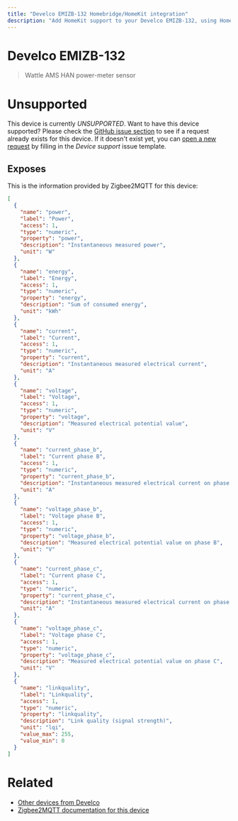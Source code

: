 ```yaml
---
title: "Develco EMIZB-132 Homebridge/HomeKit integration"
description: "Add HomeKit support to your Develco EMIZB-132, using Homebridge, Zigbee2MQTT and homebridge-z2m."
---
```

<!---
This file has been GENERATED using src/docgen/docgen.ts
DO NOT EDIT THIS FILE MANUALLY!
-->
# Develco EMIZB-132
> Wattle AMS HAN power-meter sensor


# Unsupported

This device is currently *UNSUPPORTED*.
Want to have this device supported? Please check the [GitHub issue section](https://github.com/itavero/homebridge-z2m/issues?q=EMIZB-132) to see if a request already exists for this device.
If it doesn't exist yet, you can [open a new request](https://github.com/itavero/homebridge-z2m/issues/new?assignees=&labels=enhancement&template=device_support.yml&title=%5BDevice%5D+Develco%20EMIZB-132&model=Develco%20EMIZB-132&exposes=%5B%0A%20%20%7B%0A%20%20%20%20%22name%22%3A%20%22power%22%2C%0A%20%20%20%20%22label%22%3A%20%22Power%22%2C%0A%20%20%20%20%22access%22%3A%201%2C%0A%20%20%20%20%22type%22%3A%20%22numeric%22%2C%0A%20%20%20%20%22property%22%3A%20%22power%22%2C%0A%20%20%20%20%22description%22%3A%20%22Instantaneous%20measured%20power%22%2C%0A%20%20%20%20%22unit%22%3A%20%22W%22%0A%20%20%7D%2C%0A%20%20%7B%0A%20%20%20%20%22name%22%3A%20%22energy%22%2C%0A%20%20%20%20%22label%22%3A%20%22Energy%22%2C%0A%20%20%20%20%22access%22%3A%201%2C%0A%20%20%20%20%22type%22%3A%20%22numeric%22%2C%0A%20%20%20%20%22property%22%3A%20%22energy%22%2C%0A%20%20%20%20%22description%22%3A%20%22Sum%20of%20consumed%20energy%22%2C%0A%20%20%20%20%22unit%22%3A%20%22kWh%22%0A%20%20%7D%2C%0A%20%20%7B%0A%20%20%20%20%22name%22%3A%20%22current%22%2C%0A%20%20%20%20%22label%22%3A%20%22Current%22%2C%0A%20%20%20%20%22access%22%3A%201%2C%0A%20%20%20%20%22type%22%3A%20%22numeric%22%2C%0A%20%20%20%20%22property%22%3A%20%22current%22%2C%0A%20%20%20%20%22description%22%3A%20%22Instantaneous%20measured%20electrical%20current%22%2C%0A%20%20%20%20%22unit%22%3A%20%22A%22%0A%20%20%7D%2C%0A%20%20%7B%0A%20%20%20%20%22name%22%3A%20%22voltage%22%2C%0A%20%20%20%20%22label%22%3A%20%22Voltage%22%2C%0A%20%20%20%20%22access%22%3A%201%2C%0A%20%20%20%20%22type%22%3A%20%22numeric%22%2C%0A%20%20%20%20%22property%22%3A%20%22voltage%22%2C%0A%20%20%20%20%22description%22%3A%20%22Measured%20electrical%20potential%20value%22%2C%0A%20%20%20%20%22unit%22%3A%20%22V%22%0A%20%20%7D%2C%0A%20%20%7B%0A%20%20%20%20%22name%22%3A%20%22current_phase_b%22%2C%0A%20%20%20%20%22label%22%3A%20%22Current%20phase%20B%22%2C%0A%20%20%20%20%22access%22%3A%201%2C%0A%20%20%20%20%22type%22%3A%20%22numeric%22%2C%0A%20%20%20%20%22property%22%3A%20%22current_phase_b%22%2C%0A%20%20%20%20%22description%22%3A%20%22Instantaneous%20measured%20electrical%20current%20on%20phase%20B%22%2C%0A%20%20%20%20%22unit%22%3A%20%22A%22%0A%20%20%7D%2C%0A%20%20%7B%0A%20%20%20%20%22name%22%3A%20%22voltage_phase_b%22%2C%0A%20%20%20%20%22label%22%3A%20%22Voltage%20phase%20B%22%2C%0A%20%20%20%20%22access%22%3A%201%2C%0A%20%20%20%20%22type%22%3A%20%22numeric%22%2C%0A%20%20%20%20%22property%22%3A%20%22voltage_phase_b%22%2C%0A%20%20%20%20%22description%22%3A%20%22Measured%20electrical%20potential%20value%20on%20phase%20B%22%2C%0A%20%20%20%20%22unit%22%3A%20%22V%22%0A%20%20%7D%2C%0A%20%20%7B%0A%20%20%20%20%22name%22%3A%20%22current_phase_c%22%2C%0A%20%20%20%20%22label%22%3A%20%22Current%20phase%20C%22%2C%0A%20%20%20%20%22access%22%3A%201%2C%0A%20%20%20%20%22type%22%3A%20%22numeric%22%2C%0A%20%20%20%20%22property%22%3A%20%22current_phase_c%22%2C%0A%20%20%20%20%22description%22%3A%20%22Instantaneous%20measured%20electrical%20current%20on%20phase%20C%22%2C%0A%20%20%20%20%22unit%22%3A%20%22A%22%0A%20%20%7D%2C%0A%20%20%7B%0A%20%20%20%20%22name%22%3A%20%22voltage_phase_c%22%2C%0A%20%20%20%20%22label%22%3A%20%22Voltage%20phase%20C%22%2C%0A%20%20%20%20%22access%22%3A%201%2C%0A%20%20%20%20%22type%22%3A%20%22numeric%22%2C%0A%20%20%20%20%22property%22%3A%20%22voltage_phase_c%22%2C%0A%20%20%20%20%22description%22%3A%20%22Measured%20electrical%20potential%20value%20on%20phase%20C%22%2C%0A%20%20%20%20%22unit%22%3A%20%22V%22%0A%20%20%7D%2C%0A%20%20%7B%0A%20%20%20%20%22name%22%3A%20%22linkquality%22%2C%0A%20%20%20%20%22label%22%3A%20%22Linkquality%22%2C%0A%20%20%20%20%22access%22%3A%201%2C%0A%20%20%20%20%22type%22%3A%20%22numeric%22%2C%0A%20%20%20%20%22property%22%3A%20%22linkquality%22%2C%0A%20%20%20%20%22description%22%3A%20%22Link%20quality%20(signal%20strength)%22%2C%0A%20%20%20%20%22unit%22%3A%20%22lqi%22%2C%0A%20%20%20%20%22value_max%22%3A%20255%2C%0A%20%20%20%20%22value_min%22%3A%200%0A%20%20%7D%0A%5D) by filling in the _Device support_ issue template.

## Exposes

This is the information provided by Zigbee2MQTT for this device:

```json
[
  {
    "name": "power",
    "label": "Power",
    "access": 1,
    "type": "numeric",
    "property": "power",
    "description": "Instantaneous measured power",
    "unit": "W"
  },
  {
    "name": "energy",
    "label": "Energy",
    "access": 1,
    "type": "numeric",
    "property": "energy",
    "description": "Sum of consumed energy",
    "unit": "kWh"
  },
  {
    "name": "current",
    "label": "Current",
    "access": 1,
    "type": "numeric",
    "property": "current",
    "description": "Instantaneous measured electrical current",
    "unit": "A"
  },
  {
    "name": "voltage",
    "label": "Voltage",
    "access": 1,
    "type": "numeric",
    "property": "voltage",
    "description": "Measured electrical potential value",
    "unit": "V"
  },
  {
    "name": "current_phase_b",
    "label": "Current phase B",
    "access": 1,
    "type": "numeric",
    "property": "current_phase_b",
    "description": "Instantaneous measured electrical current on phase B",
    "unit": "A"
  },
  {
    "name": "voltage_phase_b",
    "label": "Voltage phase B",
    "access": 1,
    "type": "numeric",
    "property": "voltage_phase_b",
    "description": "Measured electrical potential value on phase B",
    "unit": "V"
  },
  {
    "name": "current_phase_c",
    "label": "Current phase C",
    "access": 1,
    "type": "numeric",
    "property": "current_phase_c",
    "description": "Instantaneous measured electrical current on phase C",
    "unit": "A"
  },
  {
    "name": "voltage_phase_c",
    "label": "Voltage phase C",
    "access": 1,
    "type": "numeric",
    "property": "voltage_phase_c",
    "description": "Measured electrical potential value on phase C",
    "unit": "V"
  },
  {
    "name": "linkquality",
    "label": "Linkquality",
    "access": 1,
    "type": "numeric",
    "property": "linkquality",
    "description": "Link quality (signal strength)",
    "unit": "lqi",
    "value_max": 255,
    "value_min": 0
  }
]
```

# Related
* [Other devices from Develco](../index.md#develco)
* [Zigbee2MQTT documentation for this device](https://www.zigbee2mqtt.io/devices/EMIZB-132.html)